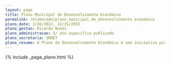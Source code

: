 ```yaml
---
layout: page
title: Plano Municipal de Desenvolvimento Econômico
permalink: /elaborado/plano_municipal_de_desenvolvimento_economico
plano_date: 1/26/2022, 12/31/2032
plano_gestao: Ricardo Nunes
plano_administracao: S/ ato específico publicado 
plano_secretaria: SMDET
plano_resume: O Plano de Desenvolvimento Econômico é uma iniciativa pioneira de planejamento setorial em São Paulo, elaborada pela Secretaria de Desenvolvimento Econômico e Trabalho em colaboração com a sociedade civil e o setor privado. Composto por 5 eixos, 15 diretrizes e 139 ações de curto, médio e longo prazo, o plano busca impulsionar a recuperação econômica da cidade e promover um desenvolvimento sustentável e inclusivo. Identificou-se 10 setores estratégicos que concentram a maior parte dos empregos na capital, como comércio, economia verde, educação, infraestrutura, saúde, tecnologia e turismo. Propõe-se a colaboração entre todas as secretarias municipais, órgãos públicos, setor privado e sociedade para executar uma estratégia integrada, visando identificar vocações regionais, obras públicas necessárias, desburocratização, qualificação da mão de obra, geração de renda e promoção da cultura.
---
```

<div>
{% include _page_plano.html %}
</div>
